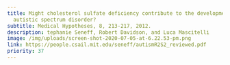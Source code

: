 ```yaml
---
title: Might cholesterol sulfate deficiency contribute to the development of
  autistic spectrum disorder?
subtitle: Medical Hypotheses, 8, 213-217, 2012.
description: tephanie Seneff, Robert Davidson, and Luca Mascitelli
image: /img/uploads/screen-shot-2020-07-05-at-6.22.53-pm.png
link: https://people.csail.mit.edu/seneff/autismR2S2_reviewed.pdf
priority: 37
---
```

